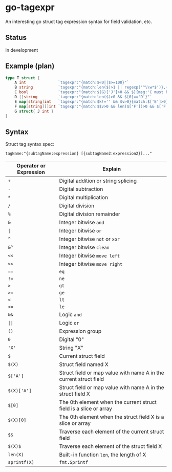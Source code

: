 # go-tagexpr

An interesting go struct tag expression syntax for field validation, etc.

## Status

In development

## Example (plan)

```go
type T struct {
	A int              `tagexpr:"{match:$<0||$>=100}"`
	B string           `tagexpr:"{match:len($)>1 || regexp('^\\w*$')},{msg:sprintf('Invalid B:%s',$)}"`
	C bool             `tagexpr:"{match:$(G)['J']>0 && $}{msg:'C must be true when T.G.J>0'}"`
	D []string         `tagexpr:"{match:len($)>0 && $[0]=='D'}"`
	E map[string]int   `tagexpr:"{match:$k!='' && $v>0}{match:$['E']>0}"`
	F map[string][]int `tagexpr:"{match:$$v>0 && len($['F'])>0 && $['F'][0]>1}"`
	G struct{ J int }
}
```

## Syntax

Struct tag syntax spec:

`tagName:"{subtagName:expression} [{subtagName2:expression2}]..."`

|Operator or Expression|Explain|
|-----|---------|
|`+`|Digital addition or string splicing|
|`-`|Digital subtraction|
|`*`|Digital multiplication|
|`/`|Digital division|
|`%`|Digital division remainder|
|`&`|Integer bitwise `and`|
|`\|`|Integer bitwise `or`|
|`^`|Integer bitwise `not` or `xor`|
|`&^`|Integer bitwise `clean`|
|`<<`|Integer bitwise `move left`|
|`>>`|Integer bitwise `move right`|
|`==`|`eq`|
|`!=`|`ne`|
|`>`|`gt`|
|`>=`|`ge`|
|`<`|`lt`|
|`<=`|`le`|
|`&&`|Logic `and`|
|`\|\|`|Logic `or`|
|`()`|Expression group|
|`0`|Digital "0"|
|`'X'`|String "X"|
|`$`|Current struct field|
|`$(X)`|Struct field named X|
|`$['A']`|Struct field or map value with name A in the current struct field|
|`$(X)['A']`|Struct field or map value with name A in the struct field X|
|`$[0]`|The 0th element when the current struct field is a slice or array|
|`$(X)[0]`|The 0th element when the struct field X is a slice or array|
|`$$`|Traverse each element of the current struct field|
|`$(X)$`|Traverse each element of the struct field X|
|`len(X)`|Built-in function `len`, the length of X|
|`sprintf(X)`|`fmt.Sprintf`|
